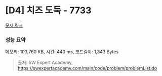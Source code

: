 # [D4] 치즈 도둑 - 7733 

[문제 링크](https://swexpertacademy.com/main/code/problem/problemDetail.do?contestProbId=AWrDOdQqRCUDFARG) 

### 성능 요약

메모리: 103,760 KB, 시간: 440 ms, 코드길이: 1,343 Bytes



> 출처: SW Expert Academy, https://swexpertacademy.com/main/code/problem/problemList.do